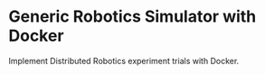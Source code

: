 # Generic Robotics Simulator with Docker

Implement Distributed Robotics experiment trials with Docker.